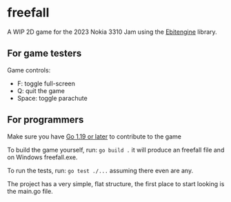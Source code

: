 # freefall

A WIP 2D game for the 2023 Nokia 3310 Jam using the [Ebitengine](https://ebitengine.org/) library.

## For game testers

<!-- TODO: add a link to the latest downloads page -->

Game controls:
- F: toggle full-screen
- Q: quit the game
- Space: toggle parachute

## For programmers

Make sure you have [Go 1.19 or later](https://go.dev/) to contribute to the game

To build the game yourself, run: `go build .` it will produce an freefall file and on Windows freefall.exe.

To run the tests, run: `go test ./...` assuming there even are any.

The project has a very simple, flat structure, the first place to start looking is the main.go file.
